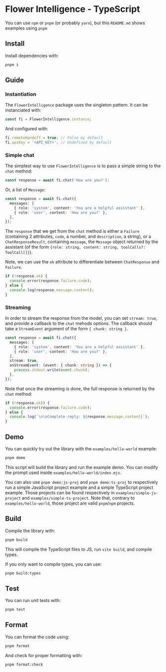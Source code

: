 # Flower Intelligence - TypeScript

You can use `npm` or `pnpm` (or probably `yarn`), but this `README.md` shows examples using `pnpm`

## Install

Install dependencies with:

```sh
pnpm i
```

## Guide

### Instantiation

The `FlowerIntelligence` package uses the singleton pattern. It can be instanciated with:

```typescript
const fi = FlowerIntelligence.instance;
```

And configured with:

```typescript
fi.remoteHandoff = true; // False by default
fi.apiKey = '<API_KEY>'; // Undefined by default
```

### Simple chat

The simplest way to use `FlowerIntelligence` is to pass a simple string to the `chat` method:

```typescript
const response = await fi.chat('How are you?');
```

Or, a list of `Message`:

```typescript
const response = await fi.chat({
  messages: [
    { role: 'system', content: 'You are a helpful assistant' },
    { role: 'user', content: 'How are you?' },
  ],
});
```

The `response` that we get from the `chat` method is either a `Failure` (containing 2 attributes, `code`, a number, and `description`, a string), or
a `ChatResponseResult`, containing `message`, the `Message` object returned by the assistant (of the form
`{role: string, content: string, toolCalls?: ToolCall[]}`).

Note, we can use the `ok` attribute to differentiate between `ChatResponse` and `Failure`.

```typescript
if (!response.ok) {
  console.error(response.failure.code);
} else {
  console.log(response.message.content);
}
```

### Streaming

In order to stream the response from the model, you can set `stream: true`, and provide a callback to the `chat` mehods options.
The callback should take a `StreamEvent` argument of the form `{ chunk: string }`.

```typescript
const response = await fi.chat({
  messages: [
    { role: 'system', content: 'You are a helpful assistant' },
    { role: 'user', content: 'How are you?' },
  ],
  stream: true,
  onStreamEvent: (event: { chunk: string }) => {
    process.stdout.write(event.chunk);
  },
});
```

Note that once the streaming is done, the full response is returned by the `chat` method:

```typescript
if (!response.ok)) {
  console.error(response.failure.code);
} else {
  console.log(`\n\nComplete reply: ${response.message.content}`);
}
```

## Demo

You can quickly try out the library with the `examples/hello-world` example:

```sh
pnpm demo
```

This script will build the library and run the example demo. You can modify the
prompt used inside `examples/hello-world/index.mjs`.

You can also use `pnpm demo:js-proj` and `pnpm demo:ts-proj` to respectively
run a simple JavaScript project example and a simple TypeScript project example.
Those projects can be found respectively in `examples/simple-js-project` and
`examples/simple-ts-project`. Note that, contrary to `examples/hello-world`,
those project are valid `pnpm`/`npm` projects.

## Build

Compile the library with:

```sh
pnpm build
```

This will compile the TypeScript files to JS, run `vite build`, and compile types.

If you only want to compile types, you can use:

```sh
pnpm build:types
```

## Test

You can run unit tests with:

```sh
pnpm test
```

## Format

You can format the code using:

```sh
pnpm format
```

And check for proper formatting with:

```sh
pnpm format:check
```
